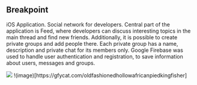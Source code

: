 ## Breakpoint
iOS Application. Social network for developers. Central part of the application is Feed, where developers can discuss interesting topics in the main thread and find new friends. Additionally, it is possible to create private groups and add people there. Each private group has a name, description and private chat for its members only. Google Firebase was used to handle user authentication and registration, to save information about users, messages and groups. 

<img src="https://gfycat.com/oldfashionedhollowafricanpiedkingfisher"/>
!(image)[https://gfycat.com/oldfashionedhollowafricanpiedkingfisher]
